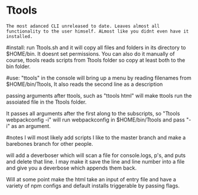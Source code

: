 # Ttools
    The most adanced CLI unreleased to date. Leaves almost all functionality to the user himself. ALmost like you didnt even have it installed. 

#install:
run Ttools.sh and it will copy all files and folders in its directory to $HOME/bin. It doesnt set permissions. You can also do it manually of course, ttools reads scripts from Ttools folder so copy at least both to the bin folder.

#use:
"ttools" in the console will bring up a menu by reading filenames from $HOME/bin/Ttools, It also reads the second line as a description

passing arguments after ttools, such as "ttools html" will make ttools run the assoiated file in the Ttools folder. 

It passes all arguments after the first along to the subscripts, so "Ttools webpackconfig -i" will run  webpackconfig in $HOME/bin/Ttools and pass "-i" as an argument.

#notes
I will most likely add scripts I like to the master branch and make a barebones branch for other people.

will add a deverboser which will scan a file for console.logs, p's, and puts and delete that line. I may make it save the line and line number into a file and give you a deverbose which appends them back. 

Will at some point make the html take an input of entry file and have a variety of npm configs and default installs triggerable by passing flags. 



